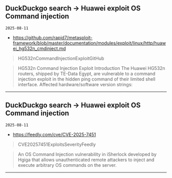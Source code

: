 ## DuckDuckgo search -> Huawei exploit OS Command injection
`2025-08-11`

* https://github.com/rapid7/metasploit-framework/blob/master/documentation/modules/exploit/linux/http/huawei_hg532n_cmdinject.md

<blockquote>
 HG532nCommandInjectionExploitGitHub
</blockquote>
<blockquote>
HG532n Command Injection Exploit Introduction The Huawei HG532n routers, shipped by TE-Data Egypt, are vulnerable to a command injection exploit in the hidden ping command of their limited shell interface. Affected hardware/software version strings:
</blockquote>

---

## DuckDuckgo search -> Huawei exploit OS Command injection
`2025-08-11`

* https://feedly.com/cve/CVE-2025-7451

<blockquote>
 CVE20257451ExploitsSeverityFeedly
</blockquote>
<blockquote>
An OS Command Injection vulnerability in iSherlock developed by Hgiga that allows unauthenticated remote attackers to inject and execute arbitrary OS commands on the server.
</blockquote>

---


